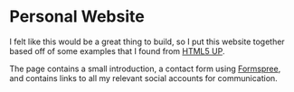 # Personal Website
I felt like this would be a great thing to build, so I put this website together based off of some examples that I found from [HTML5 UP](https://html5up.net). 

The page contains a small introduction, a contact form using [Formspree](formspree.io), and contains links to all my relevant social accounts for communication. 
